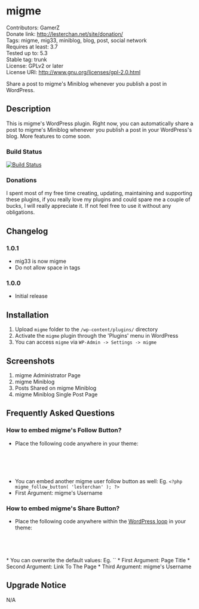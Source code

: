 # migme
Contributors: GamerZ  
Donate link: http://lesterchan.net/site/donation/  
Tags: migme, mig33, miniblog, blog, post, social network  
Requires at least: 3.7  
Tested up to: 5.3  
Stable tag: trunk  
License: GPLv2 or later  
License URI: http://www.gnu.org/licenses/gpl-2.0.html  

Share a post to migme's Miniblog whenever you publish a post in WordPress.

## Description
This is migme's WordPress plugin. Right now, you can automatically share a post to migme's Miniblog whenever you publish a post in your WordPress's blog. More features to come soon.

### Build Status
[![Build Status](https://travis-ci.org/lesterchan/wp-migme.svg?branch=master)](https://travis-ci.org/lesterchan/wp-migme)

### Donations
I spent most of my free time creating, updating, maintaining and supporting these plugins, if you really love my plugins and could spare me a couple of bucks, I will really appreciate it. If not feel free to use it without any obligations.

## Changelog

### 1.0.1
* mig33 is now migme
* Do not allow space in tags

### 1.0.0
* Initial release

## Installation

1. Upload `migme` folder to the `/wp-content/plugins/` directory
2. Activate the `migme` plugin through the 'Plugins' menu in WordPress
3. You can access `migme` via `WP-Admin -> Settings -> migme`

## Screenshots

1. migme Administrator Page
2. migme Miniblog
3. Posts Shared on migme Miniblog
4. migme Miniblog Single Post Page

## Frequently Asked Questions

### How to embed migme's Follow Button?
* Place the following code anywhere in your theme:
<code>
<?php if( function_exists( 'migme_follow_button' ) ): ?>  
	<?php migme_follow_button(); ?>  
<?php endif; ?>
</code>

* You can embed another migme user follow button as well: Eg. `<?php migme_follow_button( 'lesterchan' ); ?>`
* First Argument: migme's Username

### How to embed migme's Share Button?
* Place the following code anywhere within the [WordPress loop](http://codex.wordpress.org/The_Loop "WordPress Loop") in your theme:
<code>
<?php if( function_exists( 'migme_share_button' ) ): ?>  
	<?php migme_share_button(); ?>  
<?php endif; ?>
</code>
* You can overwrite the default values: Eg.  `<?php migme_share_button( 'Lester Chan\'s Website', 'http://lesterchan.net', 'lesterchan' ); ?>`
* First Argument: Page Title
* Second Argument: Link To The Page
* Third Argument: migme's Username

## Upgrade Notice

N/A
